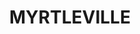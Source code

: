---
lastmod: '2025-04-06T06:05:20+00:00'
latitude: -34.46802273
layout: suburb
longitude: 149.8262885
postcode: '2580'
state: NSW
title: MYRTLEVILLE
url: /nsw/myrtleville/
---